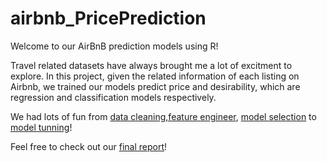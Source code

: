 # airbnb_PricePrediction

Welcome to our AirBnB prediction models using R!

Travel related datasets have always brought me a lot of excitment to explore. In this project, given the related information of each listing on Airbnb, we trained our models predict price and desirability, which are regression and classification models respectively. 

We had lots of fun from [data cleaning,feature engineer](https://github.com/wacero666/airbnb_Prediction/blob/master/Preprocess_EDA.Rmd), [model selection](https://github.com/wacero666/airbnb_Prediction/blob/master/Model_Exploration_review.Rmd) to [model tunning](https://github.com/wacero666/airbnb_Prediction/blob/master/XGboost_model_review.Rmd)!

Feel free to check out our [final report](https://github.com/wacero666/airbnb_Prediction/blob/master/462_final_report.pdf)!



